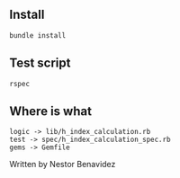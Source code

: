 
## Install
```
bundle install 
```
## Test script
```
rspec
```

## Where is what
```
logic -> lib/h_index_calculation.rb
test -> spec/h_index_calculation_spec.rb
gems -> Gemfile
```

Written by Nestor Benavidez
